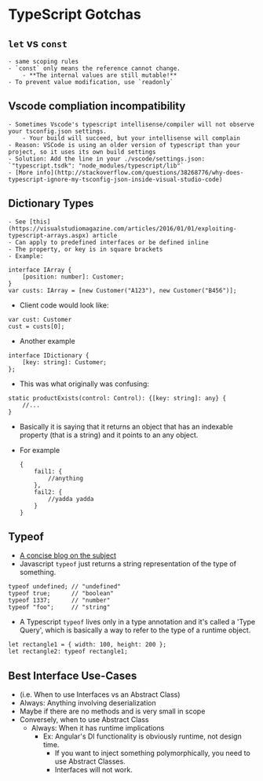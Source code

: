 TypeScript Gotchas
========================

## `let` vs `const`
    - same scoping rules
    - `const` only means the reference cannot change.
        - **The internal values are still mutable!**
    - To prevent value modification, use `readonly`

## Vscode compliation incompatibility
    - Sometimes Vscode's typescript intellisense/compiler will not observe your tsconfig.json settings.
        - Your build will succeed, but your intellisense will complain
    - Reason: VSCode is using an older version of typescript than your project, so it uses its own build settings
    - Solution: Add the line in your ./vscode/settings.json: `"typescript.tsdk": "node_modules/typescript/lib"`
    - [More info](http://stackoverflow.com/questions/38268776/why-does-typescript-ignore-my-tsconfig-json-inside-visual-studio-code)

## Dictionary Types
    - See [this](https://visualstudiomagazine.com/articles/2016/01/01/exploiting-typescript-arrays.aspx) article
    - Can apply to predefined interfaces or be defined inline
    - The property, or key is in square brackets
    - Example:
        
```(typescript)
interface IArray {
    [position: number]: Customer;   
}
var custs: IArray = [new Customer("A123"), new Customer("B456")];
```

- Client code would look like:
    
```(typescript)
var cust: Customer
cust = custs[0];
```

- Another example
    
```(typescript)
interface IDictionary {
    [key: string]: Customer;    
};
```

- This was what originally was confusing:
    
```(typescript)
static productExists(control: Control): {[key: string]: any} { 
    //...
}
```

- Basically it is saying that it returns an object that has an indexable property (that is a string) and it points to an any object.
- For example
        
    ```(javascript)
    {
        fail1: {
            //anything
        },
        fail2: {
            //yadda yadda
        }
    }
    ```

## Typeof

- [A concise blog on the subject](https://blog.mariusschulz.com/2016/05/31/type-queries-and-typeof-in-typescript)
- Javascript `typeof` just returns a string representation of the type of something.

```(javascript)
typeof undefined; // "undefined"
typeof true;      // "boolean"
typeof 1337;      // "number"
typeof "foo";     // "string"
```

- A Typescript `typeof` lives only in a type annotation and it's called a 'Type Query', which is basically a way to refer to the type of a runtime object.

```(typescript)
let rectangle1 = { width: 100, height: 200 };
let rectangle2: typeof rectangle1;
```

## Best Interface Use-Cases
- (i.e. When to use Interfaces vs an Abstract Class)
- Always: Anything involving deserialization
- Maybe if there are no methods and is very small in scope
- Conversely, when to use Abstract Class
    - Always: When it has runtime implications
        - Ex: Angular's DI functionality is obviously runtime, not design time.
            - If you want to inject something polymorphically, you need to use Abstract Classes.  
            - Interfaces will not work.


